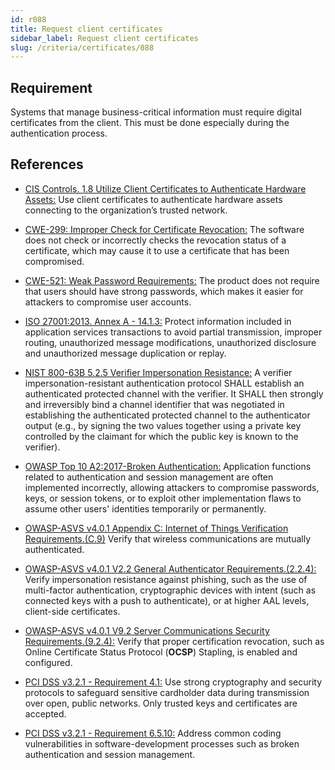 ```yaml
---
id: r088
title: Request client certificates
sidebar_label: Request client certificates
slug: /criteria/certificates/088
---
```


## Requirement

Systems that manage business-critical information
must require digital certificates
from the client.
This must be done especially
during the authentication process.

## References

- [CIS Controls. 1.8 Utilize Client Certificates to Authenticate Hardware Assets:](https://www.cisecurity.org/controls/)
Use client certificates
to authenticate hardware assets
connecting to the organization’s
trusted network.

- [CWE-299: Improper Check for Certificate Revocation:](https://cwe.mitre.org/data/definitions/299.html)
The software does not check
or incorrectly checks the revocation status
of a certificate,
which may cause it to use
a certificate that has been compromised.

- [CWE-521: Weak Password Requirements:](https://cwe.mitre.org/data/definitions/521.html)
The product does not require
that users should have strong passwords,
which makes it easier for attackers
to compromise user accounts.

- [ISO 27001:2013. Annex A - 14.1.3:](https://www.iso.org/obp/ui/#iso:std:54534:en)
Protect information included
in application services transactions
to avoid partial transmission,
improper routing,
unauthorized message modifications,
unauthorized disclosure
and unauthorized message duplication
or replay.

- [NIST 800-63B 5.2.5 Verifier Impersonation Resistance:](https://pages.nist.gov/800-63-3/sp800-63b.html)
A verifier impersonation-resistant
authentication protocol
SHALL establish an authenticated protected channel
with the verifier.
It SHALL then strongly
and irreversibly bind a channel identifier
that was negotiated in establishing the authenticated
protected channel to the authenticator output
(e.g., by signing the two values together
using a private key controlled
by the claimant for which the public key
is known to the verifier).

- [OWASP Top 10 A2:2017-Broken Authentication:](https://owasp.org/www-project-top-ten/OWASP_Top_Ten_2017/Top_10-2017_A2-Broken_Authentication)
Application functions related to authentication
and session management
are often implemented incorrectly,
allowing attackers to compromise passwords,
keys, or session tokens,
or to exploit other implementation flaws
to assume other users' identities
temporarily or permanently.

- [OWASP-ASVS v4.0.1 Appendix C: Internet of Things Verification Requirements.(C.9)](https://owasp.org/www-project-application-security-verification-standard/)
Verify that wireless communications
are mutually authenticated.

- [OWASP-ASVS v4.0.1 V2.2 General Authenticator Requirements.(2.2.4):](https://owasp.org/www-project-application-security-verification-standard/)
Verify impersonation resistance against phishing,
such as the use of multi-factor authentication,
cryptographic devices
with intent (such as connected keys
with a push to authenticate),
or at higher AAL levels,
client-side certificates.

- [OWASP-ASVS v4.0.1 V9.2 Server Communications Security Requirements.(9.2.4):](https://owasp.org/www-project-application-security-verification-standard/)
Verify that proper certification revocation,
such as Online Certificate Status Protocol
(**OCSP**) Stapling,
is enabled and configured.

- [PCI DSS v3.2.1 - Requirement 4.1:](https://www.pcisecuritystandards.org/documents/PCI_DSS_v3-2-1.pdf)
Use strong cryptography and security protocols
to safeguard sensitive cardholder data
during transmission over open,
public networks.
Only trusted keys and certificates
are accepted.

- [PCI DSS v3.2.1 - Requirement 6.5.10:](https://www.pcisecuritystandards.org/documents/PCI_DSS_v3-2-1.pdf)
Address common coding vulnerabilities
in software-development processes
such as broken authentication
and session management.

